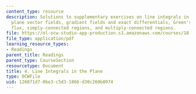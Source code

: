 ```yaml
---
content_type: resource
description: Solutions to supplementary exercises on line integrals in the plane,
  plane vector fields, gradient fields and exact differentials, Green's theorem, two-dimensional
  flux, simply-connected regions, and multiply-connected regions.
file: https://ol-ocw-studio-app-production.s3.amazonaws.com/courses/18-02-multivariable-calculus-fall-2007/126071d70be3c5d31866d30c260b8974_line_integrl_sol.pdf
file_type: application/pdf
learning_resource_types:
- Readings
parent_title: Readings
parent_type: CourseSection
resourcetype: Document
title: 4. Line Integrals in the Plane
type: OCWFile
uid: 126071d7-0be3-c5d3-1866-d30c260b8974
---
```


